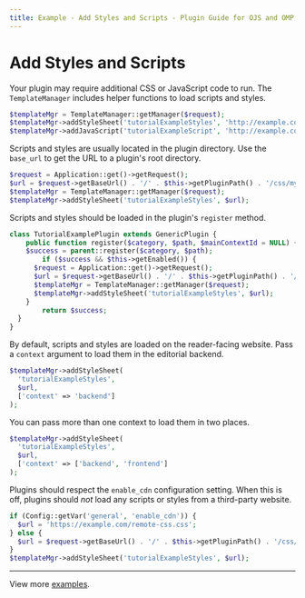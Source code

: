 ```yaml
---
title: Example - Add Styles and Scripts - Plugin Guide for OJS and OMP
---
```


# Add Styles and Scripts

Your plugin may require additional CSS or JavaScript code to run. The `TemplateManager` includes helper functions to load scripts and styles.

```php
$templateMgr = TemplateManager::getManager($request);
$templateMgr->addStyleSheet('tutorialExampleStyles', 'http://example.com/my-css.css');
$templateMgr->addJavaScript('tutorialExampleScript', 'http://example.com/my-script.js');
```

Scripts and styles are usually located in the plugin directory. Use the `base_url` to get the URL to a plugin's root directory.

```php
$request = Application::get()->getRequest();
$url = $request->getBaseUrl() . '/' . $this->getPluginPath() . '/css/my-css.css';
$templateMgr = TemplateManager::getManager($request);
$templateMgr->addStyleSheet('tutorialExampleStyles', $url);
```

Scripts and styles should be loaded in the plugin's `register` method.

```php
class TutorialExamplePlugin extends GenericPlugin {
	public function register($category, $path, $mainContextId = NULL) {
    $success = parent::register($category, $path);
		if ($success && $this->getEnabled()) {
      $request = Application::get()->getRequest();
      $url = $request->getBaseUrl() . '/' . $this->getPluginPath() . '/css/my-css.css';
      $templateMgr = TemplateManager::getManager($request);
      $templateMgr->addStyleSheet('tutorialExampleStyles', $url);
    }
		return $success;
  }
}
```

By default, scripts and styles are loaded on the reader-facing website. Pass a `context` argument to load them in the editorial backend.

```php
$templateMgr->addStyleSheet(
  'tutorialExampleStyles',
  $url,
  ['context' => 'backend']
);
```

You can pass more than one context to load them in two places.


```php
$templateMgr->addStyleSheet(
  'tutorialExampleStyles',
  $url,
  ['context' => ['backend', 'frontend']
);
```

Plugins should respect the `enable_cdn` configuration setting. When this is off, plugins should _not_ load any scripts or styles from a third-party website.

```php
if (Config::getVar('general', 'enable_cdn')) {
  $url = 'https://example.com/remote-css.css';
} else {
  $url = $request->getBaseUrl() . '/' . $this->getPluginPath() . '/css/local-css.css';
}
$templateMgr->addStyleSheet('tutorialExampleStyles', $url);
```

---

View more [examples](./examples).

